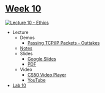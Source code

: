 [Week 10](https://cs50.harvard.edu/college/2020/fall/weeks/10/#week-10)
=======================================================================

[![Lecture 10 - Ethics](https://user-images.githubusercontent.com/70669575/148873796-821a31b7-8761-4fc7-ae12-556720b2f125.gif)](https://www.youtube.com/watch?v=hmXTOt6jkYU)

-   Lecture
    -   Demos
        -   [Passing TCP/IP Packets - Outtakes](https://youtu.be/mofAEZ6fWLc)
    -   [Notes](https://cs50.harvard.edu/college/2020/fall/notes/10/)
    -   Slides
        -   [Google Slides](https://docs.google.com/presentation/d/1PGkigilY9bl0_1aUJAbxxmhkpdoOm-Duhtw03PzKz40/edit?usp=sharing)
        -   [PDF](https://cdn.cs50.net/2020/fall/lectures/10/lecture10.pdf)
    -   Video
        -   [CS50 Video Player](https://video.cs50.io/hmXTOt6jkYU?screen=pIXMTzMATzg&start=902&end=5932&offset=-19800)
        -   [YouTube](https://youtube.com/watch?v=hmXTOt6jkYU&start=902)
-   [Lab 10](https://cs50.harvard.edu/college/2020/fall/labs/10/)
